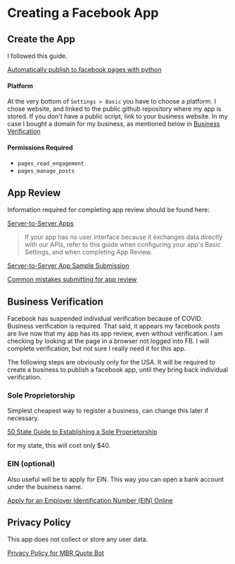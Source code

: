 # Creating a Facebook App

## Create the App

I followed this guide.

[Automatically publish to facebook pages with python](https://blog.theodo.com/2019/02/automatically-publish-facebook-pages-python/)

#### Platform

At the very bottom of `Settings > Basic` you have to choose a platform. I chose website, and linked to the public github repository where my app is stored. If you don't have a public script, link to your business website.  In my case I bought a domain for my business, as mentioned below in [Business Verification](#business-verification)

#### Permissions Required

* `pages_read_engagement`
* `pages_manage_posts`

## App Review

Information required for completing app review should be found here:

[Server-to-Server Apps](https://developers.facebook.com/docs/apps/server-to-server-apps) 
> If your app has no user interface because it exchanges data directly with our APIs, refer to this guide when configuring your app's Basic Settings, and when completing App Review.

[Server-to-Server App Sample Submission](https://developers.facebook.com/docs/app-review/resources/sample-submissions/server-to-server)

[Common mistakes submitting for app review](https://developers.facebook.com/docs/app-review/submission-guide/common-mistakes)

## Business Verification

Facebook has suspended individual verification because of COVID. Business verification is required. That said, it appears my facebook posts are live now that my app has its app review, even without verification. I am checking by looking at the page in a browser not logged into FB. I will complete verification, but not sure I really need it for this app.

The following steps are obviously only for the USA. It will be required to create a business to publish a facebook app, until they bring back individual verification.

### Sole Proprietorship

Simplest cheapest way to register a business, can change this later if necessary.

[50 State Guide to Establishing a Sole Proprietorship](https://www.nolo.com/legal-encyclopedia/50-state-guide-establishing-sole-proprietorship.html)

for my state, this will cost only $40.

### EIN (optional)

Also useful will be to apply for EIN. This way you can open a bank account under the business name.

[Apply for an Employer Identification Number (EIN) Online](https://www.irs.gov/businesses/small-businesses-self-employed/apply-for-an-employer-identification-number-ein-online)

## Privacy Policy

This app does not collect or store any user data.

[Privacy Policy for MBR Quote Bot](Marshall-Rosenberg-Quotes/privacy.md)